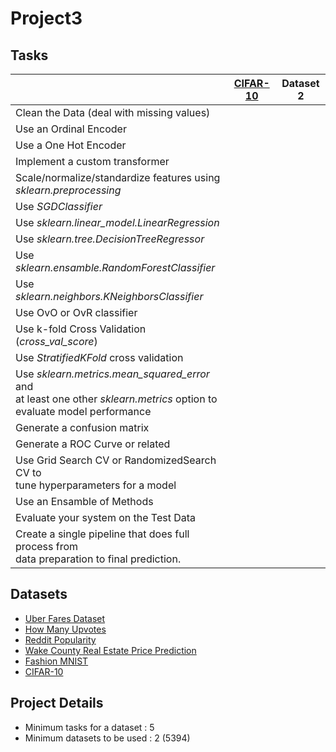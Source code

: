 # Project3

## Tasks 

|     | [CIFAR-10](http://www.cs.toronto.edu/~kriz/cifar.html) | Dataset 2 |
|-----|:-:|:-:|
| Clean the Data (deal with missing values) | | |
| Use an Ordinal Encoder | | |
| Use a One Hot Encoder | | |
| Implement a custom transformer | | |
| Scale/normalize/standardize features using<br> _sklearn.preprocessing_ | | |
| Use _SGDClassifier_ | | |
| Use _sklearn.linear_model.LinearRegression_ | | |
| Use _sklearn.tree.DecisionTreeRegressor_ | | |
| Use _sklearn.ensamble.RandomForestClassifier_ | | |
| Use _sklearn.neighbors.KNeighborsClassifier_ | | |
| Use OvO or OvR classifier | | |
| Use k-fold Cross Validation (_cross_val_score_) | | |
| Use _StratifiedKFold_ cross validation | | |
| Use _sklearn.metrics.mean_squared_error_ and<br>at least one other _sklearn.metrics_ option to<br>evaluate model performance | | |
| Generate a confusion matrix | | |
| Generate a ROC Curve or related | | |
| Use Grid Search CV or RandomizedSearch CV to<br>tune hyperparameters for a model | | |
| Use an Ensamble of Methods | | |
| Evaluate your system on the Test Data | | |
| Create a single pipeline that does full process from<br>data preparation to final prediction. | | |


## Datasets
  - [Uber Fares Dataset](https://www.kaggle.com/datasets/yasserh/uber-fares-dataset)
  - [How Many Upvotes](https://www.kaggle.com/datasets/umairnsr87/predict-the-number-of-upvotes-a-post-will-get)
  - [Reddit Popularity](https://www.kaggle.com/datasets/kashyapgohil/predicting-reddit-post-popularity-through-comments)
  - [Wake County Real Estate Price Prediction](https://www.kaggle.com/datasets/nkanda/wake-county-housing-nc?select=WakeCountyHousing.csv)
  - [Fashion MNIST](https://github.com/zalandoresearch/fashion-mnist)
  - [CIFAR-10](http://www.cs.toronto.edu/~kriz/cifar.html)


## Project Details
  - Minimum tasks for a dataset : 5
  - Minimum datasets to be used : 2 (5394)
